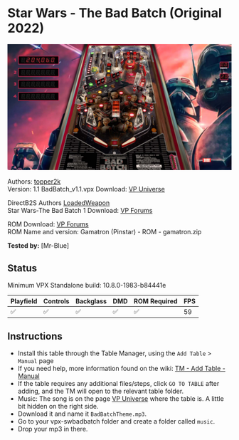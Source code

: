 ﻿# Star Wars - The Bad Batch (Original 2022)

![Table Preview](../../images/vpx-badbatch.jpg)

Authors: [topper2k](https://vpuniverse.com/profile/32127-topper2k/)  
Version: 1.1
BadBatch_v1.1.vpx 
Download: [VP Universe](https://vpuniverse.com/files/file/11961-star-wars-the-bad-batch/)

DirectB2S
Authors [LoadedWeapon](https://www.vpforums.org/index.php?showuser=60392)  
Star Wars-The Bad Batch 1
Download: [VP Forums](https://www.vpforums.org/index.php?app=downloads&showfile=17234)  

ROM
Download: [VP Forums](https://www.vpforums.org/index.php?app=downloads&showfile=726)    
ROM Name and version: Gamatron (Pinstar) - ROM - gamatron.zip


**Tested by:** [Mr-Blue]

## Status 

Minimum VPX Standalone build: 10.8.0-1983-b84441e

| Playfield | Controls | Backglass | DMD | ROM Required | FPS | 
|-----------|----------|-----------|-----|--------------|-----|
| :white_check_mark: | :white_check_mark: | :white_check_mark: | :white_check_mark: | :white_check_mark: | 59 |

## Instructions

- Install this table through the Table Manager, using the `Add Table` > `Manual` page
- If you need help, more information found on the wiki: [TM - Add Table - Manual](https://github.com/LegendsUnchained/vpx-standalone-alp4k/wiki/%5B04%5D-%F0%9F%A7%A1-TM-%E2%80%90-Other-Features#add-table---manual)
- If the table requires any additional files/steps, click `GO TO TABLE` after adding, and the TM will open to the relevant table folder.
- Music: The song is on the page [VP Universe](https://vpuniverse.com/files/file/11961-star-wars-the-bad-batch/) where the table is. A little bit hidden on the right side. 
- Download it and name it `BadBatchTheme.mp3`. 
- Go to your vpx-swbadbatch folder and create a folder called `music`.
- Drop your mp3 in there.

